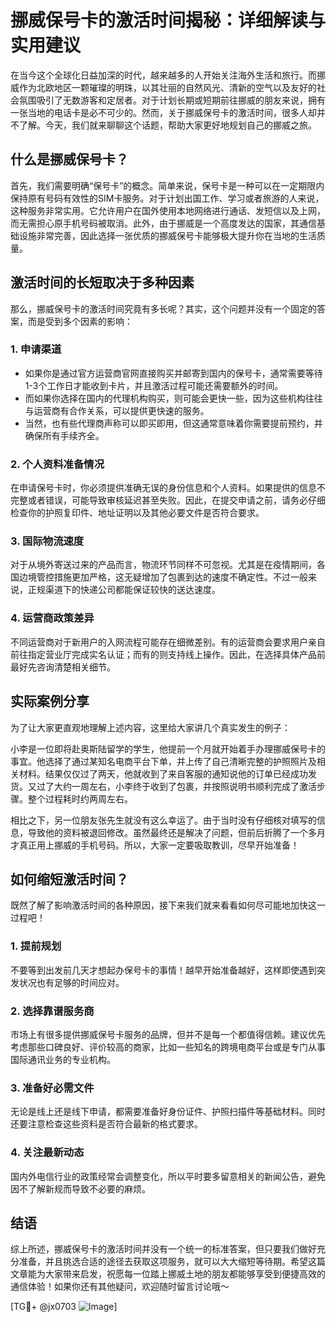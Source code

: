 # 挪威保号卡的激活时间揭秘：详细解读与实用建议

在当今这个全球化日益加深的时代，越来越多的人开始关注海外生活和旅行。而挪威作为北欧地区一颗璀璨的明珠，以其壮丽的自然风光、清新的空气以及友好的社会氛围吸引了无数游客和定居者。对于计划长期或短期前往挪威的朋友来说，拥有一张当地的电话卡是必不可少的。然而，关于挪威保号卡的激活时间，很多人却并不了解。今天，我们就来聊聊这个话题，帮助大家更好地规划自己的挪威之旅。

## 什么是挪威保号卡？

首先，我们需要明确“保号卡”的概念。简单来说，保号卡是一种可以在一定期限内保持原有号码有效性的SIM卡服务。对于计划出国工作、学习或者旅游的人来说，这种服务非常实用。它允许用户在国外使用本地网络进行通话、发短信以及上网，而无需担心原手机号码被取消。此外，由于挪威是一个高度发达的国家，其通信基础设施非常完善，因此选择一张优质的挪威保号卡能够极大提升你在当地的生活质量。

## 激活时间的长短取决于多种因素

那么，挪威保号卡的激活时间究竟有多长呢？其实，这个问题并没有一个固定的答案，而是受到多个因素的影响：

### 1. **申请渠道**
   - 如果你是通过官方运营商官网直接购买并邮寄到国内的保号卡，通常需要等待1-3个工作日才能收到卡片，并且激活过程可能还需要额外的时间。
   - 而如果你选择在国内的代理机构购买，则可能会更快一些，因为这些机构往往与运营商有合作关系，可以提供更快速的服务。
   - 当然，也有些代理商声称可以即买即用，但这通常意味着你需要提前预约，并确保所有手续齐全。

### 2. **个人资料准备情况**
   在申请保号卡时，你必须提供准确无误的身份信息和个人资料。如果提供的信息不完整或者错误，可能导致审核延迟甚至失败。因此，在提交申请之前，请务必仔细检查你的护照复印件、地址证明以及其他必要文件是否符合要求。

### 3. **国际物流速度**
   对于从境外寄送过来的产品而言，物流环节同样不可忽视。尤其是在疫情期间，各国边境管控措施更加严格，这无疑增加了包裹到达的速度不确定性。不过一般来说，正规渠道下的快递公司都能保证较快的送达速度。

### 4. **运营商政策差异**
   不同运营商对于新用户的入网流程可能存在细微差别。有的运营商会要求用户亲自前往指定营业厅完成实名认证；而有的则支持线上操作。因此，在选择具体产品前最好先咨询清楚相关细节。

## 实际案例分享

为了让大家更直观地理解上述内容，这里给大家讲几个真实发生的例子：

小李是一位即将赴奥斯陆留学的学生，他提前一个月就开始着手办理挪威保号卡的事宜。他选择了通过某知名电商平台下单，并上传了自己清晰完整的护照照片及相关材料。结果仅仅过了两天，他就收到了来自客服的通知说他的订单已经成功发货。又过了大约一周左右，小李终于收到了包裹，并按照说明书顺利完成了激活步骤。整个过程耗时约两周左右。

相比之下，另一位朋友张先生就没有这么幸运了。由于当时没有仔细核对填写的信息，导致他的资料被退回修改。虽然最终还是解决了问题，但前后折腾了一个多月才真正用上挪威的手机号码。所以，大家一定要吸取教训，尽早开始准备！

## 如何缩短激活时间？

既然了解了影响激活时间的各种原因，接下来我们就来看看如何尽可能地加快这一过程吧！

### 1. 提前规划
   不要等到出发前几天才想起办保号卡的事情！越早开始准备越好，这样即使遇到突发状况也有足够的时间应对。

### 2. 选择靠谱服务商
   市场上有很多提供挪威保号卡服务的品牌，但并不是每一个都值得信赖。建议优先考虑那些口碑良好、评价较高的商家，比如一些知名的跨境电商平台或是专门从事国际通讯业务的专业机构。

### 3. 准备好必需文件
   无论是线上还是线下申请，都需要准备好身份证件、护照扫描件等基础材料。同时还要注意检查这些资料是否符合最新的格式要求。

### 4. 关注最新动态
   国内外电信行业的政策经常会调整变化，所以平时要多留意相关的新闻公告，避免因不了解新规而导致不必要的麻烦。

## 结语

综上所述，挪威保号卡的激活时间并没有一个统一的标准答案，但只要我们做好充分准备，并且挑选合适的途径去获取这项服务，就可以大大缩短等待期。希望这篇文章能为大家带来启发，祝愿每一位踏上挪威土地的朋友都能够享受到便捷高效的通信体验！如果你还有其他疑问，欢迎随时留言讨论哦～

[TG💪+ @jx0703 ![Image](https://github.com/user-attachments/assets/dbca1d08-cadb-493c-b0ec-ad6f7a83f270)]